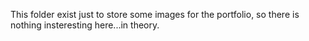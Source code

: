 This folder exist just to store some images for the portfolio, so there is nothing insteresting here...in theory.
